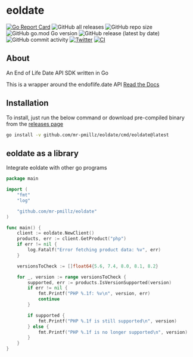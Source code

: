 # eoldate

[![Go Report Card](https://goreportcard.com/badge/github.com/mr-pmillz/eoldate)](https://goreportcard.com/report/github.com/mr-pmillz/eoldate)
![GitHub all releases](https://img.shields.io/github/downloads/mr-pmillz/eoldate/total?style=social)
![GitHub repo size](https://img.shields.io/github/repo-size/mr-pmillz/eoldate?style=plastic)
![GitHub go.mod Go version](https://img.shields.io/github/go-mod/go-version/mr-pmillz/eoldate?style=plastic)
![GitHub release (latest by date)](https://img.shields.io/github/v/release/mr-pmillz/eoldate?style=plastic)
![GitHub commit activity](https://img.shields.io/github/commit-activity/m/mr-pmillz/eoldate?style=plastic)
[![Twitter](https://img.shields.io/twitter/url?style=social&url=https%3A%2F%2Fgithub.com%2Fmr-pmillz%2Feoldate)](https://twitter.com/intent/tweet?text=Wow:&url=https%3A%2F%2Fgithub.com%2Fmr-pmillz%2Feoldate)
[![CI](https://github.com/mr-pmillz/eoldate/actions/workflows/ci.yml/badge.svg)](https://github.com/mr-pmillz/eoldate/actions/workflows/ci.yml)

## About

An End of Life Date API SDK written in Go

This is a wrapper around the endoflife.date API
[Read the Docs](https://endoflife.date/docs/api)

## Installation

To install, just run the below command or download pre-compiled binary from the [releases page](https://github.com/mr-pmillz/eoldate/releases)

```bash
go install -v github.com/mr-pmillz/eoldate/cmd/eoldate@latest
```

## eoldate as a library

Integrate eoldate with other go programs

```go
package main

import (
	"fmt"
	"log"

	"github.com/mr-pmillz/eoldate"
)

func main() {
	client := eoldate.NewClient()
	products, err := client.GetProduct("php")
	if err != nil {
		log.Fatalf("Error fetching product data: %v", err)
	}

	versionsToCheck := []float64{5.6, 7.4, 8.0, 8.1, 8.2}

	for _, version := range versionsToCheck {
		supported, err := products.IsVersionSupported(version)
		if err != nil {
			fmt.Printf("PHP %.1f: %v\n", version, err)
			continue
		}

		if supported {
			fmt.Printf("PHP %.1f is still supported\n", version)
		} else {
			fmt.Printf("PHP %.1f is no longer supported\n", version)
		}
	}
}
```